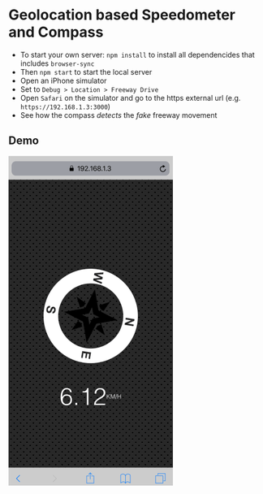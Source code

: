 # Geolocation based Speedometer and Compass
* To start your own server: `npm install` to install all dependencides that includes `browser-sync`
* Then `npm start` to start the local server
* Open an iPhone simulator
* Set to `Debug > Location > Freeway Drive`
* Open `Safari` on the simulator and go to the https external url (e.g. `https://192.168.1.3:3000`)
* See how the compass *detects* the *fake* freeway movement

## Demo
<img src="simulator-city-bicycle-drive.gif" alt="simulator city bicycle drive gif"/>